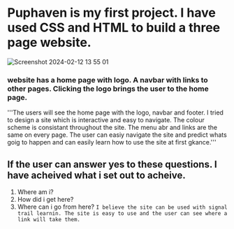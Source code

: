 # Puphaven is my first project. I have used CSS and HTML to build a three page website.
![Screenshot 2024-02-12 13 55 01](https://github.com/struk49/kpflexboxchallengeone/assets/115653854/b2166881-bef8-4682-9007-c6c7436a1b10)

### website has a home page with logo. A navbar with links to other pages. Clicking the logo brings the user to the home page.
'''The users will see the home page with the logo, navbar and footer. I tried to design a site which is interactive and easy to navigate. The colour scheme is consistant throughout the site. The menu abr and links are the same on every page. The user can easiy navigate the site and predict whats goig to happen and can easily learn how to use the site at first gkance.''' 

## If the user can answer yes to these questions. I have acheived what i set out to acheive.
1. Where am i?
2. How did i get here?
3. Where can i go from here?
```I believe the site can be used with signal trail learnin. The site is easy to use and the user can see where a link will take them.```
